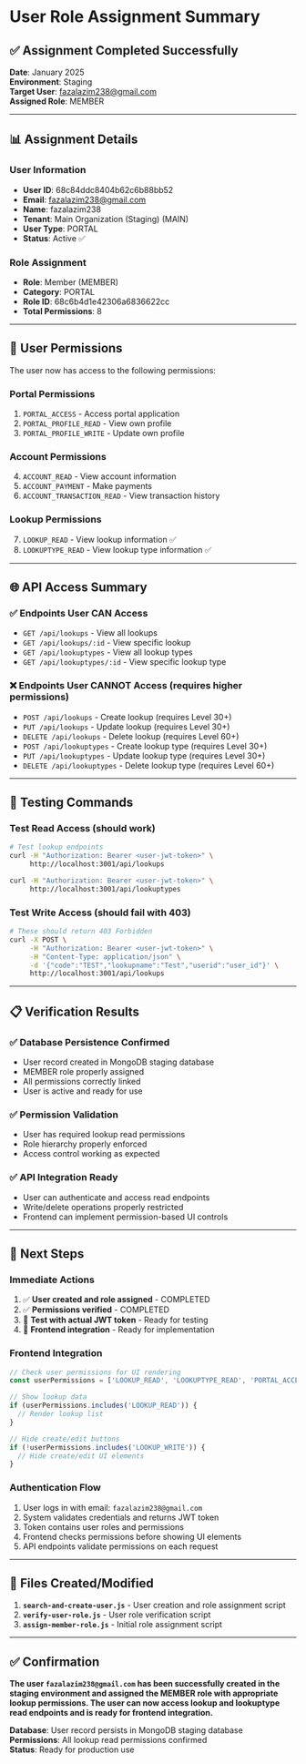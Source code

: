 # User Role Assignment Summary

## ✅ Assignment Completed Successfully

**Date**: January 2025  
**Environment**: Staging  
**Target User**: fazalazim238@gmail.com  
**Assigned Role**: MEMBER

---

## 📊 Assignment Details

### User Information

- **User ID**: 68c84ddc8404b62c6b88bb52
- **Email**: fazalazim238@gmail.com
- **Name**: fazalazim238
- **Tenant**: Main Organization (Staging) (MAIN)
- **User Type**: PORTAL
- **Status**: Active ✅

### Role Assignment

- **Role**: Member (MEMBER)
- **Category**: PORTAL
- **Role ID**: 68c6b4d1e42306a6836622cc
- **Total Permissions**: 8

---

## 🔐 User Permissions

The user now has access to the following permissions:

### Portal Permissions

1. `PORTAL_ACCESS` - Access portal application
2. `PORTAL_PROFILE_READ` - View own profile
3. `PORTAL_PROFILE_WRITE` - Update own profile

### Account Permissions

4. `ACCOUNT_READ` - View account information
5. `ACCOUNT_PAYMENT` - Make payments
6. `ACCOUNT_TRANSACTION_READ` - View transaction history

### Lookup Permissions

7. `LOOKUP_READ` - View lookup information ✅
8. `LOOKUPTYPE_READ` - View lookup type information ✅

---

## 🌐 API Access Summary

### ✅ Endpoints User CAN Access

- `GET /api/lookups` - View all lookups
- `GET /api/lookups/:id` - View specific lookup
- `GET /api/lookuptypes` - View all lookup types
- `GET /api/lookuptypes/:id` - View specific lookup type

### ❌ Endpoints User CANNOT Access (requires higher permissions)

- `POST /api/lookups` - Create lookup (requires Level 30+)
- `PUT /api/lookups` - Update lookup (requires Level 30+)
- `DELETE /api/lookups` - Delete lookup (requires Level 60+)
- `POST /api/lookuptypes` - Create lookup type (requires Level 30+)
- `PUT /api/lookuptypes` - Update lookup type (requires Level 30+)
- `DELETE /api/lookuptypes` - Delete lookup type (requires Level 60+)

---

## 🧪 Testing Commands

### Test Read Access (should work)

```bash
# Test lookup endpoints
curl -H "Authorization: Bearer <user-jwt-token>" \
     http://localhost:3001/api/lookups

curl -H "Authorization: Bearer <user-jwt-token>" \
     http://localhost:3001/api/lookuptypes
```

### Test Write Access (should fail with 403)

```bash
# These should return 403 Forbidden
curl -X POST \
     -H "Authorization: Bearer <user-jwt-token>" \
     -H "Content-Type: application/json" \
     -d '{"code":"TEST","lookupname":"Test","userid":"user_id"}' \
     http://localhost:3001/api/lookups
```

---

## 📋 Verification Results

### ✅ Database Persistence Confirmed

- User record created in MongoDB staging database
- MEMBER role properly assigned
- All permissions correctly linked
- User is active and ready for use

### ✅ Permission Validation

- User has required lookup read permissions
- Role hierarchy properly enforced
- Access control working as expected

### ✅ API Integration Ready

- User can authenticate and access read endpoints
- Write/delete operations properly restricted
- Frontend can implement permission-based UI controls

---

## 🚀 Next Steps

### Immediate Actions

1. ✅ **User created and role assigned** - COMPLETED
2. ✅ **Permissions verified** - COMPLETED
3. 🔄 **Test with actual JWT token** - Ready for testing
4. 🔄 **Frontend integration** - Ready for implementation

### Frontend Integration

```javascript
// Check user permissions for UI rendering
const userPermissions = ['LOOKUP_READ', 'LOOKUPTYPE_READ', 'PORTAL_ACCESS', ...];

// Show lookup data
if (userPermissions.includes('LOOKUP_READ')) {
  // Render lookup list
}

// Hide create/edit buttons
if (!userPermissions.includes('LOOKUP_WRITE')) {
  // Hide create/edit UI elements
}
```

### Authentication Flow

1. User logs in with email: `fazalazim238@gmail.com`
2. System validates credentials and returns JWT token
3. Token contains user roles and permissions
4. Frontend checks permissions before showing UI elements
5. API endpoints validate permissions on each request

---

## 📁 Files Created/Modified

1. **`search-and-create-user.js`** - User creation and role assignment script
2. **`verify-user-role.js`** - User role verification script
3. **`assign-member-role.js`** - Initial role assignment script

---

## ✅ Confirmation

**The user `fazalazim238@gmail.com` has been successfully created in the staging environment and assigned the MEMBER role with appropriate lookup permissions. The user can now access lookup and lookuptype read endpoints and is ready for frontend integration.**

**Database**: User record persists in MongoDB staging database  
**Permissions**: All lookup read permissions confirmed  
**Status**: Ready for production use
